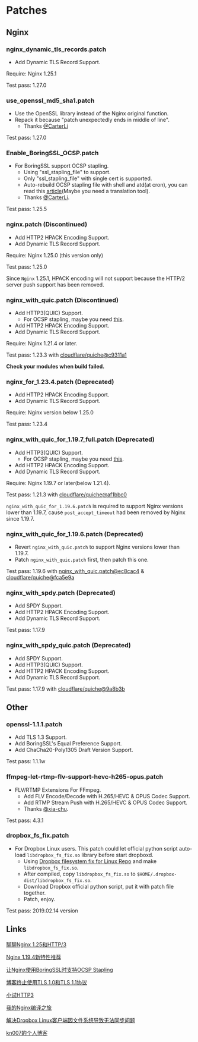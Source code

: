 # Patches

## Nginx

### nginx_dynamic_tls_records.patch
* Add Dynamic TLS Record Support.

Require: Nginx 1.25.1

Test pass: 1.27.0

### use_openssl_md5_sha1.patch
* Use the OpenSSL library instead of the Nginx original function.
* Repack it because "patch unexpectedly ends in middle of line".
    - Thanks [@CarterLi](https://github.com/kn007/patch/issues/5)

Test pass: 1.27.0

### Enable_BoringSSL_OCSP.patch
* For BoringSSL support OCSP stapling.
    - Using "ssl_stapling_file" to support.
    - Only "ssl_stapling_file" with single cert is supported.
    - Auto-rebuild OCSP stapling file with shell and atd(at cron), you can read this [article](https://kn007.net/topics/let-nginx-support-ocsp-stapling-when-using-boringssl/)(Maybe you need a translation tool).
    - Thanks [@CarterLi](https://github.com/kn007/patch/issues/4).

Test pass: 1.25.5

### nginx.patch (Discontinued)
* Add HTTP2 HPACK Encoding Support.
* Add Dynamic TLS Record Support.

Require: Nginx 1.25.0 (this version only)

Test pass: 1.25.0

Since `Nginx` 1.25.1, HPACK encoding will not support because the HTTP/2 server push support has been removed.

### nginx_with_quic.patch (Discontinued)
* Add HTTP3(QUIC) Support.
    - For OCSP stapling, maybe you need [this](https://github.com/kn007/patch#enable_boringssl_ocsppatch).
* Add HTTP2 HPACK Encoding Support.
* Add Dynamic TLS Record Support.

Require: Nginx 1.21.4 or later.

Test pass: 1.23.3 with [cloudflare/quiche@c9311a1](https://github.com/cloudflare/quiche/tree/c9311a18910c0277867c34c0acc4a9711b50b913)

<b>Check your modules when build failed.</b>

### nginx_for_1.23.4.patch (Deprecated)
* Add HTTP2 HPACK Encoding Support.
* Add Dynamic TLS Record Support.

Require: Nginx version below 1.25.0

Test pass: 1.23.4

### nginx_with_quic_for_1.19.7_full.patch (Deprecated)
* Add HTTP3(QUIC) Support.
    - For OCSP stapling, maybe you need [this](https://github.com/kn007/patch#enable_boringssl_ocsppatch).
* Add HTTP2 HPACK Encoding Support.
* Add Dynamic TLS Record Support.

Require: Nginx 1.19.7 or later(below 1.21.4).

Test pass: 1.21.3 with [cloudflare/quiche@af1bbc0](https://github.com/cloudflare/quiche/tree/af1bbc03e9992bae516d0b692a481de64bd4e8d9)

`nginx_with_quic_for_1.19.6.patch` is required to support Nginx versions lower than 1.19.7, cause `post_accept_timeout` had been removed by Nginx since 1.19.7.

### nginx_with_quic_for_1.19.6.patch (Deprecated)
* Revert `nginx_with_quic.patch` to support Nginx versions lower than 1.19.7.
* Patch `nginx_with_quic.patch` first, then patch this one.

Test pass: 1.19.6 with [nginx_with_quic.patch@ec8cac4](https://github.com/kn007/patch/blob/ec8cac4fc74b1718e9b005e7533201aec552aa40/nginx_with_quic.patch) & [cloudflare/quiche@fca5e9a](https://github.com/cloudflare/quiche/tree/fca5e9acdfdff9e80c7b9346214c64b393108328)

### nginx_with_spdy.patch (Deprecated)
* Add SPDY Support.
* Add HTTP2 HPACK Encoding Support.
* Add Dynamic TLS Record Support.

Test pass: 1.17.9

### nginx_with_spdy_quic.patch (Deprecated)
* Add SPDY Support.
* Add HTTP3(QUIC) Support.
* Add HTTP2 HPACK Encoding Support.
* Add Dynamic TLS Record Support.

Test pass: 1.17.9 with [cloudflare/quiche@9a8b3b](https://github.com/cloudflare/quiche/tree/9a8b3b12d007715cd4cc254362db51d5a01de9f2)

## Other

### openssl-1.1.1.patch
* Add TLS 1.3 Support.
* Add BoringSSL's Equal Preference Support.
* Add ChaCha20-Poly1305 Draft Version Support.

Test pass: 1.1.1w

### ffmpeg-let-rtmp-flv-support-hevc-h265-opus.patch
* FLV/RTMP Extensions For FFmpeg.
    - Add FLV Encode/Decode with H.265/HEVC & OPUS Codec Support.
    - Add RTMP Stream Push with H.265/HEVC & OPUS Codec Support.
    - Thanks [@xia-chu](https://github.com/xia-chu/ZLMediaKit/wiki/RTMP%E5%AF%B9H265%E5%92%8COPUS%E7%9A%84%E6%94%AF%E6%8C%81).

Test pass: 4.3.1

### dropbox_fs_fix.patch
* For Dropbox Linux users. This patch could let official python script auto-load `libdropbox_fs_fix.so` library before start dropboxd.
    - Using [Dropbox filesystem fix for Linux Repo](https://github.com/dark/dropbox-filesystem-fix) and make `libdropbox_fs_fix.so`.
    - After compiled, copy `libdropbox_fs_fix.so` to `$HOME/.dropbox-dist/libdropbox_fs_fix.so`.
    - Download Dropbox official python script, put it with patch file together.
    - Patch, enjoy.

Test pass: 2019.02.14 version

## Links
[聊聊Nginx 1.25和HTTP/3](https://kn007.net/topics/talk-about-nginx-1-25-and-http-3/)

[Nginx 1.19.4新特性推荐](https://kn007.net/topics/nginx-1-19-4-new-feature-recommendation/)

[让Nginx使用BoringSSL时支持OCSP Stapling](https://kn007.net/topics/let-nginx-support-ocsp-stapling-when-using-boringssl/)

[博客终止使用TLS 1.0和TLS 1.1协议](https://kn007.net/topics/deprecating-tls-1-0-and-tls-1-1-protocols/)

[小试HTTP3](https://kn007.net/topics/try-http3/)

[我的Nginx编译之旅](https://kn007.net/topics/my-nginx-compilation-tour/)

[解决Dropbox Linux客户端因文件系统导致无法同步问题](https://kn007.net/topics/fix-dropbox-filesystem-sync-problem-for-linux-client/)

[kn007的个人博客](https://kn007.net) 
